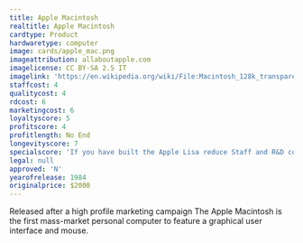 ```yaml
---
title: Apple Macintosh
realtitle: Apple Macintosh
cardtype: Product
hardwaretype: computer
image: cards/apple_mac.png
imageattribution: allaboutapple.com
imagelicense: CC BY-SA 2.5 IT
imagelink: 'https://en.wikipedia.org/wiki/File:Macintosh_128k_transparency.png'
staffcost: 4
qualitycost: 4
rdcost: 6
marketingcost: 6
loyaltyscore: 5
profitscore: 4
profitlength: No End
longevityscore: 7
specialscore: 'If you have built the Apple Lisa reduce Staff and R&D costs by two, however The Lisa will then become [[nid:1103 view_mode=node_embed]].'
legal: null
approved: 'N'
yearofrelease: 1984
originalprice: $2000
---
```


Released after a high profile marketing campaign The Apple Macintosh is the first mass-market personal computer to feature a graphical user interface and mouse.
